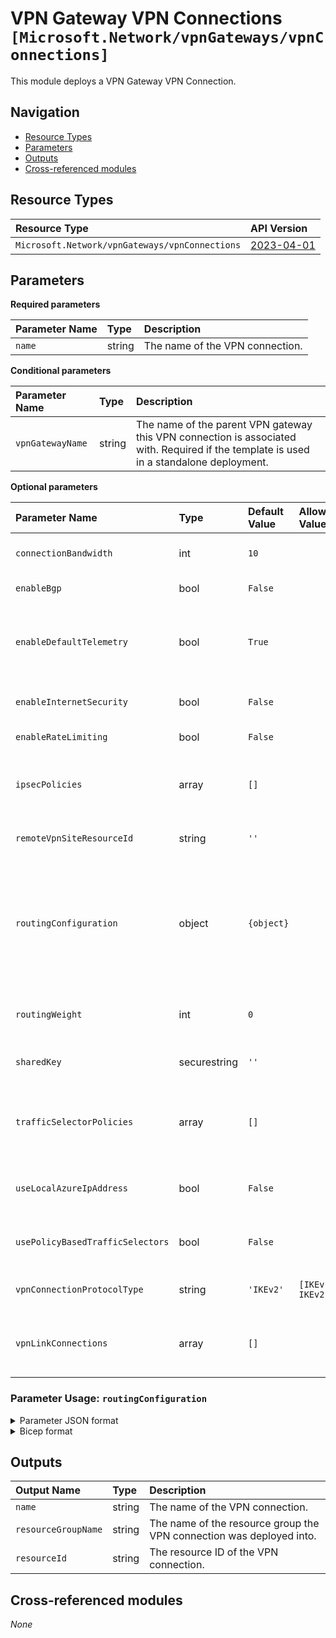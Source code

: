 # VPN Gateway VPN Connections `[Microsoft.Network/vpnGateways/vpnConnections]`

This module deploys a VPN Gateway VPN Connection.

## Navigation

- [Resource Types](#Resource-Types)
- [Parameters](#Parameters)
- [Outputs](#Outputs)
- [Cross-referenced modules](#Cross-referenced-modules)

## Resource Types

| Resource Type | API Version |
| :-- | :-- |
| `Microsoft.Network/vpnGateways/vpnConnections` | [2023-04-01](https://learn.microsoft.com/en-us/azure/templates/Microsoft.Network/2023-04-01/vpnGateways/vpnConnections) |

## Parameters

**Required parameters**

| Parameter Name | Type | Description |
| :-- | :-- | :-- |
| `name` | string | The name of the VPN connection. |

**Conditional parameters**

| Parameter Name | Type | Description |
| :-- | :-- | :-- |
| `vpnGatewayName` | string | The name of the parent VPN gateway this VPN connection is associated with. Required if the template is used in a standalone deployment. |

**Optional parameters**

| Parameter Name | Type | Default Value | Allowed Values | Description |
| :-- | :-- | :-- | :-- | :-- |
| `connectionBandwidth` | int | `10` |  | Expected bandwidth in MBPS. |
| `enableBgp` | bool | `False` |  | Enable BGP flag. |
| `enableDefaultTelemetry` | bool | `True` |  | Enable telemetry via a Globally Unique Identifier (GUID). |
| `enableInternetSecurity` | bool | `False` |  | Enable internet security. |
| `enableRateLimiting` | bool | `False` |  | Enable rate limiting. |
| `ipsecPolicies` | array | `[]` |  | The IPSec policies to be considered by this connection. |
| `remoteVpnSiteResourceId` | string | `''` |  | Reference to a VPN site to link to. |
| `routingConfiguration` | object | `{object}` |  | Routing configuration indicating the associated and propagated route tables for this connection. |
| `routingWeight` | int | `0` |  | Routing weight for VPN connection. |
| `sharedKey` | securestring | `''` |  | SharedKey for the VPN connection. |
| `trafficSelectorPolicies` | array | `[]` |  | The traffic selector policies to be considered by this connection. |
| `useLocalAzureIpAddress` | bool | `False` |  | Use local Azure IP to initiate connection. |
| `usePolicyBasedTrafficSelectors` | bool | `False` |  | Enable policy-based traffic selectors. |
| `vpnConnectionProtocolType` | string | `'IKEv2'` | `[IKEv1, IKEv2]` | Gateway connection protocol. |
| `vpnLinkConnections` | array | `[]` |  | List of all VPN site link connections to the gateway. |


### Parameter Usage: `routingConfiguration`

<details>

<summary>Parameter JSON format</summary>

```json
"routingConfiguration": {
    "associatedRouteTable": {
        "id": "/subscriptions/[[subscriptionId]]/resourceGroups/validation-rg/providers/Microsoft.Network/virtualHubs/SampleVirtualHub/hubRouteTables/defaultRouteTable"
    },
    "propagatedRouteTables": {
        "labels": [
            "default"
        ],
        "ids": [
            {
                "id": "/subscriptions/[[subscriptionId]]/resourceGroups/validation-rg/providers/Microsoft.Network/virtualHubs/SampleVirtualHub/hubRouteTables/defaultRouteTable"
            }
        ]
    },
    "vnetRoutes": {
        "staticRoutes": []
    }
}
```

</details>

<details>

<summary>Bicep format</summary>

```bicep
routingConfiguration: {
    associatedRouteTable: {
        id: '/subscriptions/[[subscriptionId]]/resourceGroups/validation-rg/providers/Microsoft.Network/virtualHubs/SampleVirtualHub/hubRouteTables/defaultRouteTable'
    }
    propagatedRouteTables: {
        labels: [
            'default'
        ]
        ids: [
            {
                id: '/subscriptions/[[subscriptionId]]/resourceGroups/validation-rg/providers/Microsoft.Network/virtualHubs/SampleVirtualHub/hubRouteTables/defaultRouteTable'
            }
        ]
    }
    vnetRoutes: {
        staticRoutes: []
    }
}
```

</details>
<p>

## Outputs

| Output Name | Type | Description |
| :-- | :-- | :-- |
| `name` | string | The name of the VPN connection. |
| `resourceGroupName` | string | The name of the resource group the VPN connection was deployed into. |
| `resourceId` | string | The resource ID of the VPN connection. |

## Cross-referenced modules

_None_
